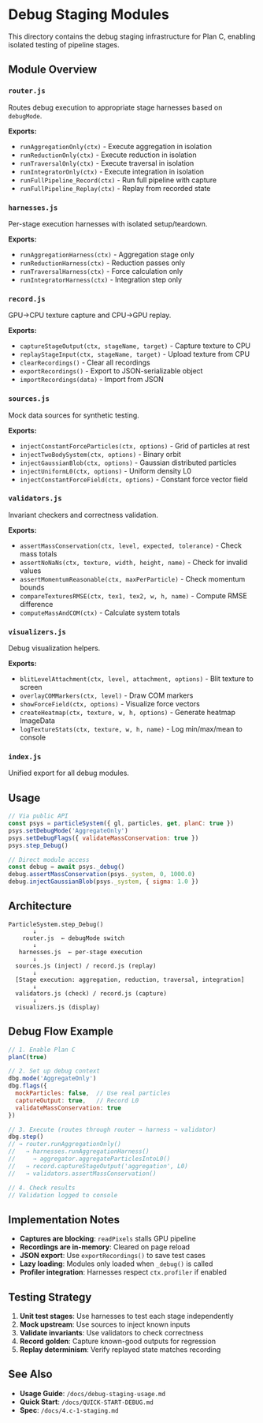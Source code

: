 # Debug Staging Modules

This directory contains the debug staging infrastructure for Plan C, enabling isolated testing of pipeline stages.

## Module Overview

### `router.js`
Routes debug execution to appropriate stage harnesses based on `debugMode`.

**Exports:**
- `runAggregationOnly(ctx)` - Execute aggregation in isolation
- `runReductionOnly(ctx)` - Execute reduction in isolation
- `runTraversalOnly(ctx)` - Execute traversal in isolation
- `runIntegratorOnly(ctx)` - Execute integration in isolation
- `runFullPipeline_Record(ctx)` - Run full pipeline with capture
- `runFullPipeline_Replay(ctx)` - Replay from recorded state

### `harnesses.js`
Per-stage execution harnesses with isolated setup/teardown.

**Exports:**
- `runAggregationHarness(ctx)` - Aggregation stage only
- `runReductionHarness(ctx)` - Reduction passes only
- `runTraversalHarness(ctx)` - Force calculation only
- `runIntegratorHarness(ctx)` - Integration step only

### `record.js`
GPU→CPU texture capture and CPU→GPU replay.

**Exports:**
- `captureStageOutput(ctx, stageName, target)` - Capture texture to CPU
- `replayStageInput(ctx, stageName, target)` - Upload texture from CPU
- `clearRecordings()` - Clear all recordings
- `exportRecordings()` - Export to JSON-serializable object
- `importRecordings(data)` - Import from JSON

### `sources.js`
Mock data sources for synthetic testing.

**Exports:**
- `injectConstantForceParticles(ctx, options)` - Grid of particles at rest
- `injectTwoBodySystem(ctx, options)` - Binary orbit
- `injectGaussianBlob(ctx, options)` - Gaussian distributed particles
- `injectUniformL0(ctx, options)` - Uniform density L0
- `injectConstantForceField(ctx, options)` - Constant force vector field

### `validators.js`
Invariant checkers and correctness validation.

**Exports:**
- `assertMassConservation(ctx, level, expected, tolerance)` - Check mass totals
- `assertNoNaNs(ctx, texture, width, height, name)` - Check for invalid values
- `assertMomentumReasonable(ctx, maxPerParticle)` - Check momentum bounds
- `compareTexturesRMSE(ctx, tex1, tex2, w, h, name)` - Compute RMSE difference
- `computeMassAndCOM(ctx)` - Calculate system totals

### `visualizers.js`
Debug visualization helpers.

**Exports:**
- `blitLevelAttachment(ctx, level, attachment, options)` - Blit texture to screen
- `overlayCOMMarkers(ctx, level)` - Draw COM markers
- `showForceField(ctx, options)` - Visualize force vectors
- `createHeatmap(ctx, texture, w, h, options)` - Generate heatmap ImageData
- `logTextureStats(ctx, texture, w, h, name)` - Log min/max/mean to console

### `index.js`
Unified export for all debug modules.

## Usage

```javascript
// Via public API
const psys = particleSystem({ gl, particles, get, planC: true })
psys.setDebugMode('AggregateOnly')
psys.setDebugFlags({ validateMassConservation: true })
psys.step_Debug()

// Direct module access
const debug = await psys._debug()
debug.assertMassConservation(psys._system, 0, 1000.0)
debug.injectGaussianBlob(psys._system, { sigma: 1.0 })
```

## Architecture

```
ParticleSystem.step_Debug()
       ↓
    router.js  ← debugMode switch
       ↓
   harnesses.js  ← per-stage execution
       ↓
  sources.js (inject) / record.js (replay)
       ↓
  [Stage execution: aggregation, reduction, traversal, integration]
       ↓
  validators.js (check) / record.js (capture)
       ↓
  visualizers.js (display)
```

## Debug Flow Example

```javascript
// 1. Enable Plan C
planC(true)

// 2. Set up debug context
dbg.mode('AggregateOnly')
dbg.flags({
  mockParticles: false,  // Use real particles
  captureOutput: true,   // Record L0
  validateMassConservation: true
})

// 3. Execute (routes through router → harness → validator)
dbg.step()
// → router.runAggregationOnly()
//   → harnesses.runAggregationHarness()
//     → aggregator.aggregateParticlesIntoL0()
//   → record.captureStageOutput('aggregation', L0)
//   → validators.assertMassConservation()

// 4. Check results
// Validation logged to console
```

## Implementation Notes

- **Captures are blocking**: `readPixels` stalls GPU pipeline
- **Recordings are in-memory**: Cleared on page reload
- **JSON export**: Use `exportRecordings()` to save test cases
- **Lazy loading**: Modules only loaded when `_debug()` is called
- **Profiler integration**: Harnesses respect `ctx.profiler` if enabled

## Testing Strategy

1. **Unit test stages**: Use harnesses to test each stage independently
2. **Mock upstream**: Use sources to inject known inputs
3. **Validate invariants**: Use validators to check correctness
4. **Record golden**: Capture known-good outputs for regression
5. **Replay determinism**: Verify replayed state matches recording

## See Also

- **Usage Guide**: `/docs/debug-staging-usage.md`
- **Quick Start**: `/docs/QUICK-START-DEBUG.md`
- **Spec**: `/docs/4.c-1-staging.md`
